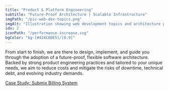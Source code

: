 ```yaml
---
title: "Product & Platform Engineering"
subtitle: "Future-Proof Architecture | Scalable Infrastructure"
imgPath: "/pic-web-dev-topics.png"
imgAlt: "Illustration showing web development topics and architecture planning"
idx: 2
iconPath: "/performance-increase.svg"
bgColor: "bg-[#424C6DE5]/[0.9]"
---
```


From start to finish, we are there to design, implement, and guide you through the adoption of a future-proof, flexible software architecture. Backed by strong product engineering practices and tailored to your unique needs, we aim to reduce costs and mitigate the risks of downtime, technical debt, and evolving industry demands.
</br>

<div class="pt-6">
    <a class='underline underline-offset-2 text-base md:text-[20px]' href="/blog/using-lago-to-create-a-flexible-billing-system">
        Case Study: Submix Billing System
    </a>
</div>
